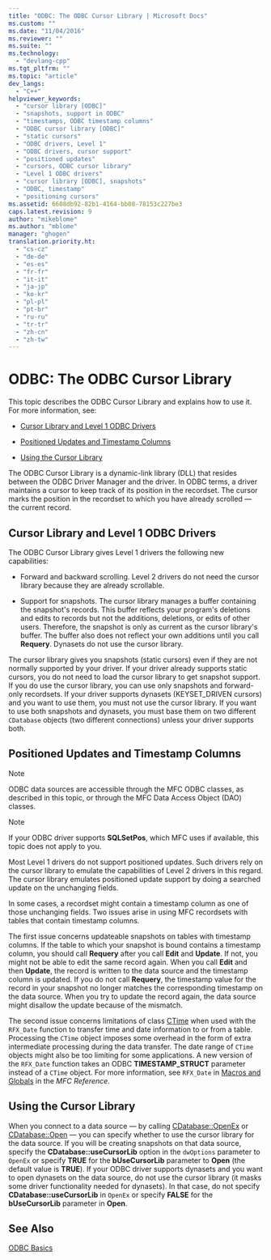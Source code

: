 ```yaml
---
title: "ODBC: The ODBC Cursor Library | Microsoft Docs"
ms.custom: ""
ms.date: "11/04/2016"
ms.reviewer: ""
ms.suite: ""
ms.technology: 
  - "devlang-cpp"
ms.tgt_pltfrm: ""
ms.topic: "article"
dev_langs: 
  - "C++"
helpviewer_keywords: 
  - "cursor library [ODBC]"
  - "snapshots, support in ODBC"
  - "timestamps, ODBC timestamp columns"
  - "ODBC cursor library [ODBC]"
  - "static cursors"
  - "ODBC drivers, Level 1"
  - "ODBC drivers, cursor support"
  - "positioned updates"
  - "cursors, ODBC cursor library"
  - "Level 1 ODBC drivers"
  - "cursor library [ODBC], snapshots"
  - "ODBC, timestamp"
  - "positioning cursors"
ms.assetid: 6608db92-82b1-4164-bb08-78153c227be3
caps.latest.revision: 9
author: "mikeblome"
ms.author: "mblome"
manager: "ghogen"
translation.priority.ht: 
  - "cs-cz"
  - "de-de"
  - "es-es"
  - "fr-fr"
  - "it-it"
  - "ja-jp"
  - "ko-kr"
  - "pl-pl"
  - "pt-br"
  - "ru-ru"
  - "tr-tr"
  - "zh-cn"
  - "zh-tw"
---
```

# ODBC: The ODBC Cursor Library
This topic describes the ODBC Cursor Library and explains how to use it. For more information, see:  
  
-   [Cursor Library and Level 1 ODBC Drivers](#_core_the_cursor_library_and_level_1_odbc_drivers)  
  
-   [Positioned Updates and Timestamp Columns](#_core_positioned_updates_and_timestamp_columns)  
  
-   [Using the Cursor Library](#_core_using_the_cursor_library)  
  
 The ODBC Cursor Library is a dynamic-link library (DLL) that resides between the ODBC Driver Manager and the driver. In ODBC terms, a driver maintains a cursor to keep track of its position in the recordset. The cursor marks the position in the recordset to which you have already scrolled — the current record.  
  
##  <a name="_core_the_cursor_library_and_level_1_odbc_drivers"></a> Cursor Library and Level 1 ODBC Drivers  
 The ODBC Cursor Library gives Level 1 drivers the following new capabilities:  
  
-   Forward and backward scrolling. Level 2 drivers do not need the cursor library because they are already scrollable.  
  
-   Support for snapshots. The cursor library manages a buffer containing the snapshot's records. This buffer reflects your program's deletions and edits to records but not the additions, deletions, or edits of other users. Therefore, the snapshot is only as current as the cursor library's buffer. The buffer also does not reflect your own additions until you call **Requery**. Dynasets do not use the cursor library.  
  
 The cursor library gives you snapshots (static cursors) even if they are not normally supported by your driver. If your driver already supports static cursors, you do not need to load the cursor library to get snapshot support. If you do use the cursor library, you can use only snapshots and forward-only recordsets. If your driver supports dynasets (KEYSET_DRIVEN cursors) and you want to use them, you must not use the cursor library. If you want to use both snapshots and dynasets, you must base them on two different `CDatabase` objects (two different connections) unless your driver supports both.  
  
##  <a name="_core_positioned_updates_and_timestamp_columns"></a> Positioned Updates and Timestamp Columns  
  
> [!NOTE]
>  ODBC data sources are accessible through the MFC ODBC classes, as described in this topic, or through the MFC Data Access Object (DAO) classes.  
  
> [!NOTE]
>  If your ODBC driver supports **SQLSetPos**, which MFC uses if available, this topic does not apply to you.  
  
 Most Level 1 drivers do not support positioned updates. Such drivers rely on the cursor library to emulate the capabilities of Level 2 drivers in this regard. The cursor library emulates positioned update support by doing a searched update on the unchanging fields.  
  
 In some cases, a recordset might contain a timestamp column as one of those unchanging fields. Two issues arise in using MFC recordsets with tables that contain timestamp columns.  
  
 The first issue concerns updateable snapshots on tables with timestamp columns. If the table to which your snapshot is bound contains a timestamp column, you should call **Requery** after you call **Edit** and **Update**. If not, you might not be able to edit the same record again. When you call **Edit** and then **Update**, the record is written to the data source and the timestamp column is updated. If you do not call **Requery**, the timestamp value for the record in your snapshot no longer matches the corresponding timestamp on the data source. When you try to update the record again, the data source might disallow the update because of the mismatch.  
  
 The second issue concerns limitations of class [CTime](../../atl-mfc-shared/reference/ctime-class.md) when used with the `RFX_Date` function to transfer time and date information to or from a table. Processing the `CTime` object imposes some overhead in the form of extra intermediate processing during the data transfer. The date range of `CTime` objects might also be too limiting for some applications. A new version of the `RFX_Date` function takes an ODBC **TIMESTAMP_STRUCT** parameter instead of a `CTime` object. For more information, see `RFX_Date` in [Macros and Globals](../../mfc/reference/mfc-macros-and-globals.md) in the *MFC Reference*.  

  
##  <a name="_core_using_the_cursor_library"></a> Using the Cursor Library  
 When you connect to a data source — by calling [CDatabase::OpenEx](../../mfc/reference/cdatabase-class.md#cdatabase__openex) or [CDatabase::Open](../../mfc/reference/cdatabase-class.md#cdatabase__open) — you can specify whether to use the cursor library for the data source. If you will be creating snapshots on that data source, specify the **CDatabase::useCursorLib** option in the `dwOptions` parameter to `OpenEx` or specify **TRUE** for the **bUseCursorLib** parameter to **Open** (the default value is **TRUE**). If your ODBC driver supports dynasets and you want to open dynasets on the data source, do not use the cursor library (it masks some driver functionality needed for dynasets). In that case, do not specify **CDatabase::useCursorLib** in `OpenEx` or specify **FALSE** for the **bUseCursorLib** parameter in **Open**.  
  
## See Also  
 [ODBC Basics](../../data/odbc/odbc-basics.md)